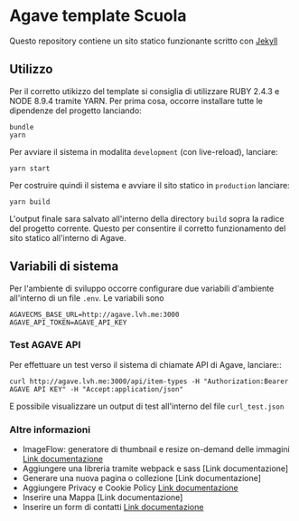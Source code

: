 # Agave template Scuola

Questo repository contiene un sito statico funzionante scritto con [Jekyll](https://jekyllrb.com)

## Utilizzo

Per il corretto utikizzo del template si consiglia di utilizzare RUBY 2.4.3 e NODE 8.9.4 tramite YARN.
Per prima cosa, occorre installare tutte le dipendenze del progetto lanciando:

```
bundle
yarn
```

Per avviare il sistema in modalita `development` (con live-reload), lanciare:

```
yarn start
```

Per costruire quindi il sistema e avviare il sito statico in `production` lanciare:

```
yarn build
```

L'output finale sara salvato all'interno della directory `build` sopra la radice del progetto corrente.
Questo per consentire il corretto funzionamento del sito statico all'interno di Agave.

## Variabili di sistema

Per l'ambiente di sviluppo occorre configurare due variabili d'ambiente all'interno di un file `.env`.
Le variabili sono

```
AGAVECMS_BASE_URL=http://agave.lvh.me:3000
AGAVE_API_TOKEN=AGAVE_API_KEY
```

### Test AGAVE API

Per effettuare un test verso il sistema di chiamate API di Agave, lanciare::

```
curl http://agave.lvh.me:3000/api/item-types -H "Authorization:Bearer AGAVE API KEY" -H "Accept:application/json"
```

E possibile visualizzare un output di test all'interno del file `curl_test.json`

### Altre informazioni

- ImageFlow: generatore di thumbnail e resize on-demand delle immagini [Link documentazione](/docs/ImageFlowGeneralDocumentation.md)
- Aggiungere una libreria tramite webpack e sass [Link documentazione]
- Generare una nuova pagina o collezione [Link documentazione]
- Aggiungere Privacy e Cookie Policy [Link documentazione](/docs/PrivacyPolicy.md)
- Inserire una Mappa [Link documentazione]
- Inserire un form di contatti [Link documentazione](/docs/)

